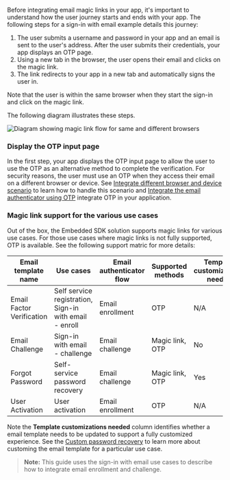 <!-- WEB SHARED: SHARED FOR JAVA, JAVASCRIPT, .NET, AND GO -->
Before integrating email magic links in your app, it's important to understand how the user journey starts and ends with your app. The following steps for a sign-in with email example details this journey:

1. The user submits a username and password in your app and an email is sent to the user's address. After the user submits their credentials, your app displays an OTP page.
1. Using a new tab in the browser, the user opens their email and clicks on the magic link.
1. The link redirects to your app in a new tab and automatically signs the user in.

Note that the user is within the same browser when they start the sign-in and click on the magic link.

The following diagram illustrates these steps.

<div class="common-image-format">

![Diagram showing magic link flow for same and different browsers](/img/authenticators/authenticators-email-magic-link-summary-user-flow-overview.png)

</div>

### Display the OTP input page

In the first step, your app displays the OTP input page to allow the user to use the OTP as an alternative method to complete the verification. For security reasons, the user must use an OTP when they access their email on a different browser or device. See [Integrate different browser and device scenario](#integrate-different-browser-and-device-scenario) to learn how to handle this scenario and [Integrate the email authenticator using OTP](#integrate-the-email-authenticator-using-otp) integrate OTP in your application.

### Magic link support for the various use cases

Out of the box, the Embedded SDK solution supports magic links for various use cases. For those use cases where magic links is not fully supported, OTP is available. See the following support matric for more details:

| Email template name  | Use cases  | Email authenticator flow  | Supported methods | Template customizations needed |
| ----------------------------| ------------------|------------------------|-------------|-------------------------|
| Email Factor Verification   | Self service registration, Sign-in with email - enroll   | Email enrollment  | OTP              | N/A
| Email Challenge             | Sign-in with email - challenge                           | Email challenge   | Magic link, OTP  | No
| Forgot Password             | Self-service password recovery                           | Email challenge   | Magic link, OTP  | Yes
| User Activation             | User activation                                          | Email enrollment  | OTP              | N/A

Note the **Template customizations needed** column identifies whether a email template needs to be updated to support a fully customized experience. See the [Custom password recovery](/docs/guides/oie-embedded-sdk-use-case-custom-pwd-recovery-mfa/nodeexpress/main/) to learn more about customing the email template for a particular use case.

> **Note:** This guide uses the sign-in with email use cases to describe how to integrate email enrollment and challenge.
